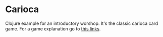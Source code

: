 Carioca
=======

Clojure example for an introductory worshop. It's the classic carioca card game.
For a game explanation go to [this links](http://www.pagat.com/rummy/carioca.html).
